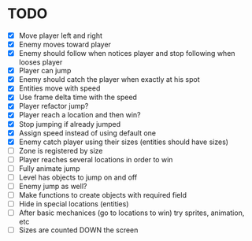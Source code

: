 # TODO

- [x] Move player left and right
- [x] Enemy moves toward player
- [x] Enemy should follow when notices player and stop following when looses player
- [x] Player can jump
- [x] Enemy should catch the player when exactly at his spot
- [x] Entities move with speed
- [x] Use frame delta time with the speed
- [x] Player refactor jump?
- [x] Player reach a location and then win?
- [x] Stop jumping if already jumped
- [x] Assign speed instead of using default one
- [x] Enemy catch player using their sizes (entities should have sizes)
- [ ] Zone is registered by size
- [ ] Player reaches several locations in order to win
- [ ] Fully animate jump
- [ ] Level has objects to jump on and off
- [ ] Enemy jump as well?
- [ ] Make functions to create objects with required field
- [ ] Hide in special locations (entities)
- [ ] After basic mechanices (go to locations to win) try sprites, animation, etc
- [ ] Sizes are counted DOWN the screen
